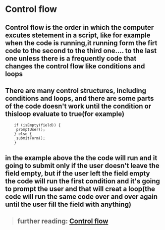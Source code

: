 # Control flow

## Control flow is the order in which the computer excutes stetement in a script, like for example when the code is running,it running form the firt code to the second to the third one.... to the last one unless there is a frequently code that changes the control flow like conditions and loops

## There are many control structures, including conditions and loops, and there are some parts of the code doesn't work until the condition or thisloop evaluate to true(for example)

        if (isEmpty(field)) {
         promptUser();
        } else {
         submitForm();
        }

## in the example above the the code will run and it going to submit only **if** the user doesn't leave the field empty, but if the user left the field empty the code will run the first condition and it's going to prompt the user and that will creat a loop(the code will run the same code over and over again until the user fill the field with anything)

> ## further reading: [Control flow](https://developer.mozilla.org/en-US/docs/Glossary/Control_flow)
